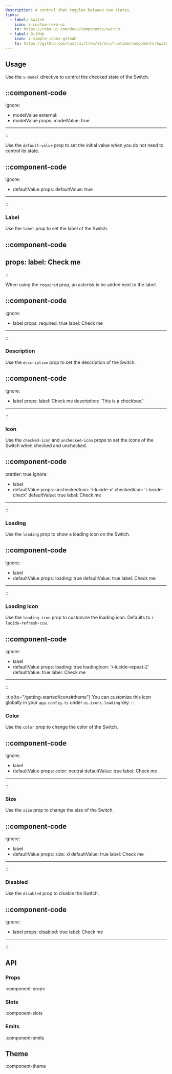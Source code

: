 ```yaml
---
description: A control that toggles between two states.
links:
  - label: Switch
    icon: i-custom-reka-ui
    to: https://reka-ui.com/docs/components/switch
  - label: GitHub
    icon: i-simple-icons-github
    to: https://github.com/nuxt/ui/tree/v3/src/runtime/components/Switch.vue
---
```


## Usage

Use the `v-model` directive to control the checked state of the Switch.

::component-code
---
ignore:
  - modelValue
external:
  - modelValue
props:
  modelValue: true
---
::

Use the `default-value` prop to set the initial value when you do not need to control its state.

::component-code
---
ignore:
  - defaultValue
props:
  defaultValue: true
---
::

### Label

Use the `label` prop to set the label of the Switch.

::component-code
---
props:
  label: Check me
---
::

When using the `required` prop, an asterisk is be added next to the label.

::component-code
---
ignore:
  - label
props:
  required: true
  label: Check me
---
::

### Description

Use the `description` prop to set the description of the Switch.

::component-code
---
ignore:
  - label
props:
  label: Check me
  description: 'This is a checkbox.'
---
::

### Icon

Use the `checked-icon` and `unchecked-icon` props to set the icons of the Switch when checked and unchecked.

::component-code
---
prettier: true
ignore:
  - label
  - defaultValue
props:
  uncheckedIcon: 'i-lucide-x'
  checkedIcon: 'i-lucide-check'
  defaultValue: true
  label: Check me
---
::

### Loading

Use the `loading` prop to show a loading icon on the Switch.

::component-code
---
ignore:
  - label
  - defaultValue
props:
  loading: true
  defaultValue: true
  label: Check me
---
::

### Loading Icon

Use the `loading-icon` prop to customize the loading icon. Defaults to `i-lucide-refresh-ccw`.

::component-code
---
ignore:
  - label
  - defaultValue
props:
  loading: true
  loadingIcon: 'i-lucide-repeat-2'
  defaultValue: true
  label: Check me
---
::

::tip{to="/getting-started/icons#theme"}
You can customize this icon globally in your `app.config.ts` under `ui.icons.loading` key.
::

### Color

Use the `color` prop to change the color of the Switch.

::component-code
---
ignore:
  - label
  - defaultValue
props:
  color: neutral
  defaultValue: true
  label: Check me
---
::

### Size

Use the `size` prop to change the size of the Switch.

::component-code
---
ignore:
  - label
  - defaultValue
props:
  size: xl
  defaultValue: true
  label: Check me
---
::

### Disabled

Use the `disabled` prop to disable the Switch.

::component-code
---
ignore:
  - label
props:
  disabled: true
  label: Check me
---
::

## API

### Props

:component-props

### Slots

:component-slots

### Emits

:component-emits

## Theme

:component-theme
